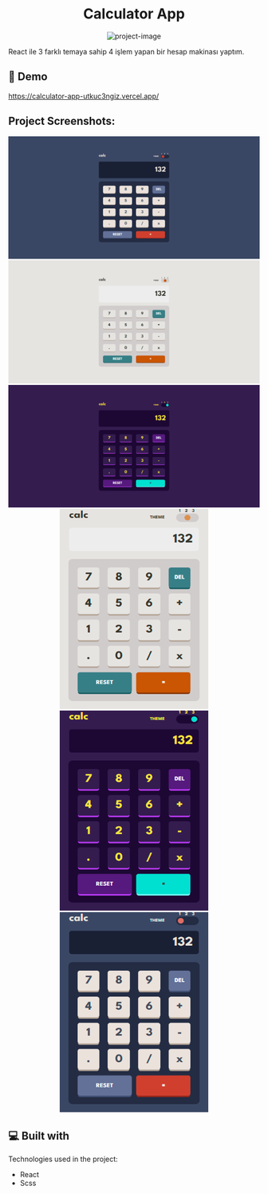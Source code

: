 <h1 align="center" id="title">Calculator App</h1>

<p align="center"><img src="https://socialify.git.ci/UTKUC3NGIZ/calculator-app/image?font=KoHo&amp;language=1&amp;logo=https%3A%2F%2Fraw.githubusercontent.com%2FUTKUC3NGIZ%2Futkuc3ngiz.github.io%2F01b10a4ad7332f29e4cf1da7b313b22f813be823%2Fassets%2Fimages%2FC3.svg&amp;name=1&amp;owner=1&amp;pattern=Solid&amp;theme=Dark" alt="project-image"></p>

<p id="description">React ile 3 farklı temaya sahip 4 işlem yapan bir hesap makinası yaptım.</p>

<h2>🚀 Demo</h2>

https://calculator-app-utkuc3ngiz.vercel.app/

<h2>Project Screenshots:</h2>

<img src="https://raw.githubusercontent.com/UTKUC3NGIZ/calculator-app/main/img/FireShot%20Capture%20008%20-%20React%20App%20-%20calculator-lajkohha1-utkuc3ngiz.vercel.app.png" alt="project-screenshot">

<img src="https://raw.githubusercontent.com/UTKUC3NGIZ/calculator-app/main/img/FireShot%20Capture%20009%20-%20React%20App%20-%20calculator-lajkohha1-utkuc3ngiz.vercel.app.png" alt="project-screenshot">

<img src="https://raw.githubusercontent.com/UTKUC3NGIZ/calculator-app/main/img/FireShot%20Capture%20010%20-%20React%20App%20-%20calculator-lajkohha1-utkuc3ngiz.vercel.app.png" alt="project-screenshot">




  
  <div align="center">
  
<img src="https://raw.githubusercontent.com/UTKUC3NGIZ/calculator-app/main/img/FireShot%20Capture%20013%20-%20React%20App%20-%20calculator-lajkohha1-utkuc3ngiz.vercel.app.png" alt="project-screenshot" width="298" height="400/">
  <img src="https://raw.githubusercontent.com/UTKUC3NGIZ/calculator-app/main/img/FireShot%20Capture%20011%20-%20React%20App%20-%20calculator-lajkohha1-utkuc3ngiz.vercel.app.png" alt="project-screenshot" width="298" height="400/">

<img src="https://raw.githubusercontent.com/UTKUC3NGIZ/calculator-app/main/img/FireShot%20Capture%20012%20-%20React%20App%20-%20calculator-lajkohha1-utkuc3ngiz.vercel.app.png" alt="project-screenshot" width="298" height="400/">
</div>
<h2>💻 Built with</h2>

Technologies used in the project:

*   React
*   Scss
